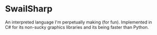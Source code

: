 SwailSharp
==========

An interpreted language I'm perpetually making (for fun). Implemented in C# for its non-sucky graphics libraries and its being faster than Python.
